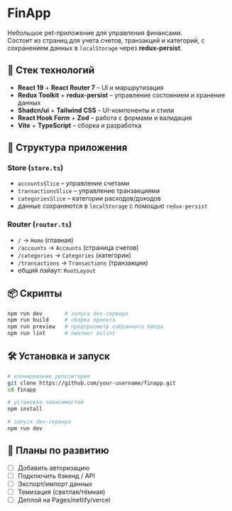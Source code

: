 # FinApp

Небольшое pet-приложение для управления финансами.  
Состоит из страниц для учета счетов, транзакций и категорий, с сохранением данных в `localStorage` через **redux-persist**.

## 🚀 Стек технологий

- **React 19** + **React Router 7** – UI и маршрутизация
- **Redux Toolkit** + **redux-persist** – управление состоянием и хранение данных
- **Shadcn/ui** + **Tailwind CSS** – UI-компоненты и стили
- **React Hook Form** + **Zod** – работа с формами и валидация
- **Vite** + **TypeScript** – сборка и разработка

## 📂 Структура приложения

### Store (`store.ts`)
- `accountsSlice` – управление счетами
- `transactionsSlice` – управление транзакциями
- `categoriesSlice` – категории расходов/доходов
- данные сохраняются в `localStorage` с помощью `redux-persist`

### Router (`router.ts`)
- `/` → `Home` (главная)
- `/accounts` → `Accounts` (страница счетов)
- `/categories` → `Categories` (категории)
- `/transactions` → `Transactions` (транзакции)
- общий лэйаут: `RootLayout`

## 📦 Скрипты

```bash
npm run dev       # запуск dev-сервера
npm run build     # сборка проекта
npm run preview   # предпросмотр собранного билда
npm run lint      # линтинг eslint
```
## 🛠 Установка и запуск

```bash
# клонирование репозитория
git clone https://github.com/your-username/finapp.git
cd finapp

# установка зависимостей
npm install

# запуск dev-сервера
npm run dev
```

## 🔮 Планы по развитию

- [ ] Добавить авторизацию
- [ ] Подключить бэкенд / API
- [ ] Экспорт/импорт данных
- [ ] Темизация (светлая/тёмная)
- [ ] Деплой на Pages/netlify/vercel
